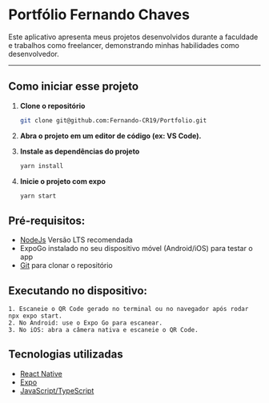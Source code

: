 # Portfólio Fernando Chaves

Este aplicativo apresenta meus projetos desenvolvidos durante a faculdade e trabalhos como freelancer, demonstrando minhas habilidades como desenvolvedor.

---

## Como iniciar esse projeto

1. **Clone o repositório**

   ```bash
   git clone git@github.com:Fernando-CR19/Portfolio.git

   ```

2. **Abra o projeto em um editor de código (ex: VS Code).**

3. **Instale as dependências do projeto**

   ```bash
   yarn install

   ```

4. **Inicie o projeto com expo**

   ```bash
   yarn start

   ```

## Pré-requisitos:

- [NodeJs](https://nodejs.org/pt) Versão LTS recomendada
- ExpoGo instalado no seu dispositivo móvel (Android/iOS) para testar o app
- [Git](https://git-scm.com/downloads) para clonar o repositório

## Executando no dispositivo:

    1. Escaneie o QR Code gerado no terminal ou no navegador após rodar npx expo start.
    2. No Android: use o Expo Go para escanear.
    3. No iOS: abra a câmera nativa e escaneie o QR Code.

## Tecnologias utilizadas

- [React Native](https://reactnative.dev/)
- [Expo](https://expo.dev/)
- [JavaScript/TypeScript](https://www.typescriptlang.org/)
